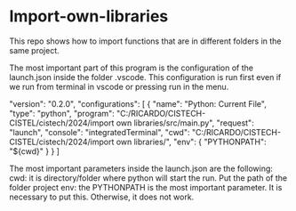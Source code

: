 # Import-own-libraries
This repo shows how to import functions that are in different folders in the same project.

The most important part of this program is the configuration of the launch.json inside the folder .vscode.
This configuration is run first even if we run from terminal in vscode or pressing run in the menu.


"version": "0.2.0",
    "configurations": [
        {
            "name": "Python: Current File",
            "type": "python",
            "program": "C:/RICARDO/CISTECH-CISTEL/cistech/2024/import own libraries/src/main.py",
            "request": "launch",
            "console": "integratedTerminal",
            "cwd": "C:/RICARDO/CISTECH-CISTEL/cistech/2024/import own libraries/",
            "env": {
                "PYTHONPATH": "${cwd}"
            }
        }
    ]
    
The most important parameters inside the launch.json are the following:
cwd: it is directory/folder where python will start the run. Put the path of the folder project
env: the PYTHONPATH is the most important parameter. It is necessary to put this. Otherwise, it does not work.
